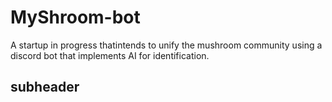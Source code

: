 # MyShroom-bot
A startup in progress thatintends to unify the mushroom community using a discord bot that implements AI for identification.
## subheader